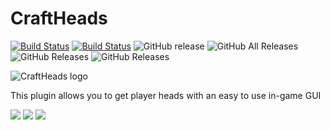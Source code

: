 CraftHeads 
==========

[![Build Status](https://travis-ci.com/ursinn/CraftHeads.svg?branch=master)](https://travis-ci.com/ursinn/CraftHeads)
[![Build Status](https://ci.filli-it.ch/job/ursinn/job/CraftHeads/job/master/badge/icon)](https://ci.filli-it.ch/job/ursinn/job/CraftHeads/job/master/)
![GitHub release](https://img.shields.io/github/release/ursinn/CraftHeads.svg)
![GitHub All Releases](https://img.shields.io/github/downloads/ursinn/CraftHeads/total.svg)
![GitHub Releases](https://img.shields.io/github/downloads/ursinn/CraftHeads/v3.1/total.svg)
![GitHub Releases](https://img.shields.io/github/downloads/ursinn/CraftHeads/v2.3/total.svg)

![CraftHeads logo](http://i.imgur.com/WqkRLhF.png)

This plugin allows you to get player heads with an easy to use in-game GUI

![](http://i.imgur.com/qaC7lmA.png)
![](http://i.imgur.com/RbqMbRu.png)
![](http://i.imgur.com/PWqekGh.png)

